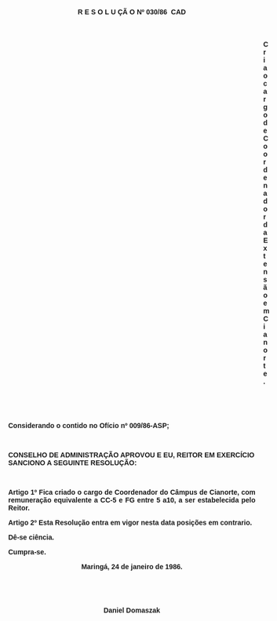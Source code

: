 <BODY>

<B><FONT FACE="Arial"><P ALIGN="CENTER">R E S O L U &Ccedil;&Atilde; O  Nº 030/86  CAD</P>
<P ALIGN="CENTER"></P>
<P ALIGN="CENTER">&nbsp;</P><DIR>
<DIR>
<DIR>
<DIR>
<DIR>
<DIR>
<DIR>
<DIR>
<DIR>
<DIR>
<DIR>
<DIR>
<DIR>

<P>Cria o cargo de Coordenador da Extens&atilde;o em Cianorte.</P>
</B>
<P>&nbsp;</P>
<P>&nbsp;</P></DIR>
</DIR>
</DIR>
</DIR>
</DIR>
</DIR>
</DIR>
</DIR>
</DIR>
</DIR>
</DIR>
</DIR>
</DIR>

<P>Considerando o contido no Of&iacute;cio nº 009/86-ASP;</P>

<P>&nbsp;</P>
<P>CONSELHO DE ADMINISTRA&Ccedil;&Atilde;O APROVOU E EU, REITOR EM EXERC&Iacute;CIO SANCIONO A<B> </B>SEGUINTE RESOLU&Ccedil;&Atilde;O:</P>

<P>&nbsp;</P>
<B><P ALIGN="JUSTIFY">Artigo 1º   </B>Fica criado o cargo de Coordenador do C&acirc;mpus de Cianorte, com remunera&ccedil;&atilde;o equivalente a CC-5 e FG entre 5 a10, a ser estabelecida pelo Reitor.</P>
<B><P>Artigo 2º  </B>Esta Resolu&ccedil;&atilde;o entra em vigor nesta data posi&ccedil;&otilde;es em contrario.</P>
<P>D&ecirc;-se ci&ecirc;ncia.</P>
<P>Cumpra-se.</P>
<P ALIGN="CENTER"></P>
<P ALIGN="CENTER">Maring&aacute;, 24 de janeiro de 1986.</P>
</FONT><FONT SIZE=2><P ALIGN="CENTER"></P>
<P ALIGN="CENTER">&nbsp;</P>
<P ALIGN="CENTER">&nbsp;</P>
</FONT><FONT FACE="Arial"><P ALIGN="CENTER">Daniel Domaszak</P></FONT></BODY>
